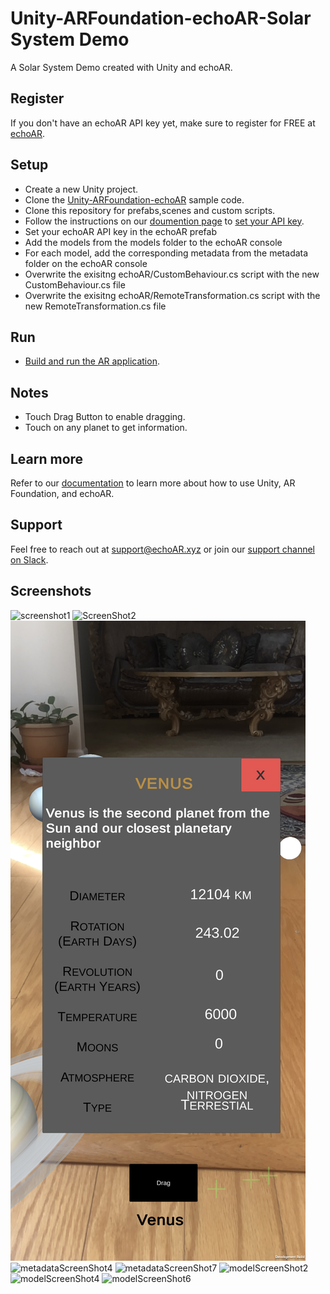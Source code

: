 # Unity-ARFoundation-echoAR-Solar System Demo
A Solar System Demo created with Unity and echoAR.

## Register
If you don't have an echoAR API key yet, make sure to register for FREE at [echoAR](https://console.echoar.xyz/#/auth/register).

## Setup
* Create a new Unity project.
* Clone the [Unity-ARFoundation-echoAR](https://github.com/echoARxyz/Unity-ARFoundation-echoAR) sample code.
* Clone this repository for prefabs,scenes and custom scripts.
* Follow the instructions on our [doumention page](https://docs.echoar.xyz/unity/adding-ar-capabilities) to [set your API key](https://docs.echoar.xyz/unity/adding-ar-capabilities#3-set-you-api-key).
* Set your echoAR API key in the echoAR prefab
* Add the models from the models folder to the echoAR console
* For each model, add the corresponding metadata from the metadata folder on the echoAR console
* Overwrite the exisitng echoAR/CustomBehaviour.cs script with the new CustomBehaviour.cs file
* Overwrite the exisitng echoAR/RemoteTransformation.cs script with the new RemoteTransformation.cs file

## Run
* [Build and run the AR application](https://docs.echoar.xyz/unity/adding-ar-capabilities#4-build-and-run-the-ar-application).

## Notes
* Touch Drag Button to enable dragging.
* Touch on any planet to get information.

## Learn more
Refer to our [documentation](https://docs.echoar.xyz/unity/) to learn more about how to use Unity, AR Foundation, and echoAR.

## Support
Feel free to reach out at [support@echoAR.xyz](mailto:support@echoAR.xyz) or join our [support channel on Slack](https://join.slack.com/t/echoar/shared_invite/enQtNTg4NjI5NjM3OTc1LWU1M2M2MTNlNTM3NGY1YTUxYmY3ZDNjNTc3YjA5M2QyNGZiOTgzMjVmZWZmZmFjNGJjYTcxZjhhNzk3YjNhNjE). 

## Screenshots
![screenshot1](/ScreenShots/Demo/ScreenShot1.png)
![ScreenShot2](/ScreenShots/Demo/ScreenShot2.png)
![ScreenShot3](/ScreenShots/Demo/ScreenShot3.png)
![metadataScreenShot4](/ScreenShots/MetaData/ScreenShot4)
![metadataScreenShot7](/ScreenShots/MetaData/ScreenShot7)
![modelScreenShot2](/ScreenShots/Models/ScreenShot2)
![modelScreenShot4](/ScreenShots/Models/ScreenShot4)
![modelScreenShot6](/ScreenShots/Models/ScreenShot6)

